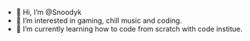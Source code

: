 - 👋 Hi, I’m @Snoodyk
- 👀 I’m interested in gaming, chill music and coding.
- 🌱 I’m currently learning how to code from scratch with code institue.


<!---
Snoodyk/Snoodyk is a ✨ special ✨ repository because its `README.md` (this file) appears on your GitHub profile.
You can click the Preview link to take a look at your changes.
--->
